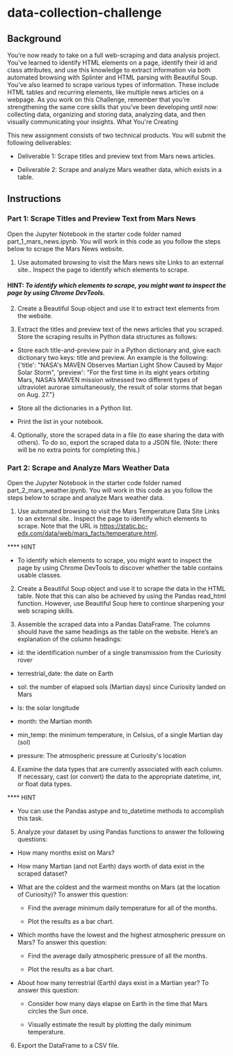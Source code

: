 # data-collection-challenge

## Background

You’re now ready to take on a full web-scraping and data analysis project. You’ve learned to identify HTML elements on a page, identify their id and class attributes, and use this knowledge to extract information via both automated browsing with Splinter and HTML parsing with Beautiful Soup. You’ve also learned to scrape various types of information. These include HTML tables and recurring elements, like multiple news articles on a webpage.
As you work on this Challenge, remember that you’re strengthening the same core skills that you’ve been developing until now: collecting data, organizing and storing data, analyzing data, and then visually communicating your insights.
What You're Creating

This new assignment consists of two technical products. You will submit the following deliverables:

  * Deliverable 1: Scrape titles and preview text from Mars news articles.

  * Deliverable 2: Scrape and analyze Mars weather data, which exists in a table.

## Instructions

### Part 1: Scrape Titles and Preview Text from Mars News

Open the Jupyter Notebook in the starter code folder named part_1_mars_news.ipynb. You will work in this code as you follow the steps below to scrape the Mars News website.

 1. Use automated browsing to visit the Mars news site Links to an external site.. Inspect the page to identify which elements to scrape.

#### HINT: *To identify which elements to scrape, you might want to inspect the page by using Chrome DevTools.*

 2. Create a Beautiful Soup object and use it to extract text elements from the website.

 3. Extract the titles and preview text of the news articles that you scraped. Store the scraping results in Python data structures as follows:

   * Store each title-and-preview pair in a Python dictionary and, give each dictionary two keys: title and preview. An example is the following:
{'title': "NASA's MAVEN Observes Martian Light Show Caused by Major Solar Storm", 
 'preview': "For the first time in its eight years orbiting Mars, NASA’s MAVEN mission witnessed two different types of ultraviolet aurorae simultaneously, the result of solar storms that began on Aug. 27."}

  * Store all the dictionaries in a Python list.

  * Print the list in your notebook.

 4. Optionally, store the scraped data in a file (to ease sharing the data with others). To do so, export the scraped data to a JSON file. (Note: there will be no extra points for completing this.)

### Part 2: Scrape and Analyze Mars Weather Data

Open the Jupyter Notebook in the starter code folder named part_2_mars_weather.ipynb. You will work in this code as you follow the steps below to scrape and analyze Mars weather data.

 1. Use automated browsing to visit the Mars Temperature Data Site Links to an external site.. Inspect the page to identify which elements to scrape. Note that the URL is https://static.bc-edx.com/data/web/mars_facts/temperature.html.

**** HINT

   * To identify which elements to scrape, you might want to inspect the page by using Chrome DevTools to discover whether the table contains usable classes.

 2. Create a Beautiful Soup object and use it to scrape the data in the HTML table. Note that this can also be achieved by using the Pandas read_html function. However, use Beautiful Soup here to continue sharpening your web scraping skills.

 3. Assemble the scraped data into a Pandas DataFrame. The columns should have the same headings as the table on the website. Here’s an explanation of the column headings:
  
  * id: the identification number of a single transmission from the Curiosity rover

  * terrestrial_date: the date on Earth

  * sol: the number of elapsed sols (Martian days) since Curiosity landed on Mars

  * ls: the solar longitude

  * month: the Martian month
 
  * min_temp: the minimum temperature, in Celsius, of a single Martian day (sol)

  * pressure: The atmospheric pressure at Curiosity's location

 4. Examine the data types that are currently associated with each column. If necessary, cast (or convert) the data to the appropriate datetime, int, or float data types.
 
**** HINT

   * You can use the Pandas astype and to_datetime methods to accomplish this task.

 5. Analyze your dataset by using Pandas functions to answer the following questions:

  * How many months exist on Mars?

  * How many Martian (and not Earth) days worth of data exist in the scraped dataset?

  * What are the coldest and the warmest months on Mars (at the location of Curiosity)? To answer this question:

    * Find the average minimum daily temperature for all of the months.

    * Plot the results as a bar chart.

  * Which months have the lowest and the highest atmospheric pressure on Mars? To answer this question:

    * Find the average daily atmospheric pressure of all the months.

    * Plot the results as a bar chart.

  * About how many terrestrial (Earth) days exist in a Martian year? To answer this question:

    * Consider how many days elapse on Earth in the time that Mars circles the Sun once.

    * Visually estimate the result by plotting the daily minimum temperature.

 6. Export the DataFrame to a CSV file.
